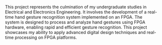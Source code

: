 This project represents the culmination of my undergraduate studies in Electrical and Electronics Engineering. 
It involves the development of a real-time hand gesture recognition system implemented on an FPGA. 
The system is designed to process and analyze hand gestures using FPGA hardware, enabling rapid and efficient gesture recognition. 
This project showcases my ability to apply advanced digital design techniques and real-time processing on FPGA platforms.
